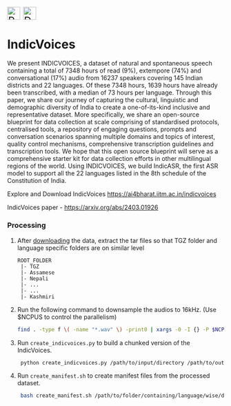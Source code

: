  
<p style="font-size: 24px;">
  <a href="https://arxiv.org/abs/2403.01926" style="text-decoration:none;">
    <img src="https://img.shields.io/badge/Paper-blue" alt="Paper" style="vertical-align: middle; height: 30px;">
  </a>
  <a href="https://ai4bharat.iitm.ac.in/indicvoices/" style="text-decoration:none;">
    <img src="https://img.shields.io/badge/Data-green" alt="Data" style="vertical-align: middle; height: 30px;">
  </a>
</p>

# IndicVoices

We present INDICVOICES, a dataset of natural and spontaneous speech containing a
total of 7348 hours of read (9%), extempore (74%) and conversational (17%) audio
from 16237 speakers covering 145 Indian districts and 22 languages. Of these
7348 hours, 1639 hours have already been transcribed, with a median of 73 hours
per language. Through this paper, we share our journey of capturing the cultural,
linguistic and demographic diversity of India to create a one-of-its-kind inclusive
and representative dataset. More specifically, we share an open-source blueprint
for data collection at scale comprising of standardised protocols, centralised tools,
a repository of engaging questions, prompts and conversation scenarios spanning
multiple domains and topics of interest, quality control mechanisms, comprehensive
transcription guidelines and transcription tools. We hope that this open source
blueprint will serve as a comprehensive starter kit for data collection efforts in
other multilingual regions of the world. Using INDICVOICES, we build IndicASR,
the first ASR model to support all the 22 languages listed in the 8th schedule of the
Constitution of India.

Explore and Download IndicVoices https://ai4bharat.iitm.ac.in/indicvoices 

IndicVoices paper - https://arxiv.org/abs/2403.01926

### Processing 
1. After [downloading](https://ai4bharat.iitm.ac.in/indicvoices) the data, extract the tar files so that TGZ folder and language specific folders are on similar level
    ```
    ROOT_FOLDER
     |- TGZ
     |- Assamese
     |- Nepali
     |- ...
     |- ...
     |- Kashmiri
    ```

3. Run the following command to downsample the audios to 16kHz. (Use $NCPUS to control the parallelism)

    ```bash
    find . -type f \( -name "*.wav" \) -print0 | xargs -0 -I {} -P $NCPUS bash -c 'ffmpeg -y -loglevel warning -hide_banner -stats -i $1 -ar $2 -ac $3 "${1%.*}_${2}.wav" && rm $1 && mv "${1%.*}_${2}.wav" $1' -- {} 16000 1
    ```

4. Run ```create_indicvoices.py``` to build a chunked version of the IndicVoices. 
    ```bash
     python create_indicvoices.py /path/to/input/directory /path/to/output/directory 
    ```
5.  Run ```create_manifest.sh``` to create manifest files from the processed dataset. 
    ```bash
     bash create_manifest.sh /path/to/folder/containing/language/wise/data/folders
    ```
